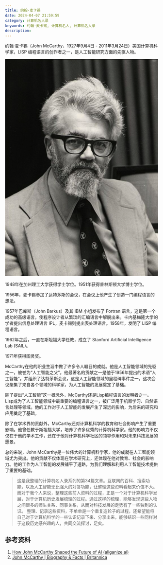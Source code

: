 ```yaml
---
title: 约翰·麦卡锡
date: 2024-04-07 21:59:59
category: 计算机名人录
keywords: 约翰·麦卡锡, 计算机名人, 计算机名人录
description:
---
```


约翰·麦卡锡（John McCarthy，1927年9月4日 - 2011年3月24日）美国计算机科学家，LISP 编程语言的创作者之一，是人工智能研究方面的先驱人物。

![image-20240407221631409](20240407-john-mccarthy/image-20240407221631409.png)

1948年在加州理工大学获得学士学位。1951年获得普林斯顿大学博士学位。

1956年，麦卡锡参加了达特茅斯的会议，在会议上他产生了创造一门编程语言的想法。

1957年巴库斯（John Barkus）及其 IBM 小组发布了 Fortran 语言，这是第一个成功的高级语言，使程序设计者从繁琐的汇编语言中解脱出来。卡内基梅隆大学的学者提出信息处理语言 IPL，麦卡锡则提出表处理语言。1958年，发明了 LISP 编程语言。

1962年之后，一直在斯坦福大学任教，成立了 Stanford Artificial Intelligence Lab (SAIL)。

1971年获得图灵奖。

McCarthy在他的职业生涯中做了许多令人瞩目的成就。他是人工智能领域的先驱之一，被誉为“人工智能之父”。他最著名的贡献之一是他于1956年提出的术语“人工智能”，并组织了达特茅斯会议，这是人工智能领域的里程碑事件之一。这次会议聚集了来自各个领域的科学家，为人工智能的发展奠定了基础。

除了提出“人工智能”这一概念外，McCarthy还是Lisp编程语言的发明者之一。Lisp成为了人工智能领域中最重要的编程语言之一，被广泛用于机器学习、自然语言处理等领域。他的工作对于人工智能的发展产生了深远的影响，为后来的研究和应用奠定了基础。

除了在学术界的贡献外，McCarthy还对计算机科学的教育和社会影响产生了重要影响。他曾任教于斯坦福大学，培养了许多优秀的计算机科学家。他的影响力不仅仅在于他的学术工作，还在于他对计算机科学社区的领导作用和对未来科技发展的愿景。

总的来说，John McCarthy是一位伟大的计算机科学家，他的成就在人工智能领域尤为突出。他的贡献不仅体现在学术研究上，还体现在他对教育、社会的影响力。他的工作为人工智能的发展铺平了道路，为我们理解和利用人工智能技术提供了重要的基础。

> 这是我整理的计算机名人录系列的第34篇文章。互联网的百科、搜索功能，以及人工智能无比强大的对答功能，让整理这些资料看起来价值不大。而对于我个人来说，整理这些前人资料的过程，正是一个对于计算机科学发展，对于计算机历史发展梳理的过程。通过这样的梳理，能够发现这些人物之间很多的师生关系、同事关系，从而对科技发展的走势有了一些独到的认识。
> 整理、记录这些资料，不单单是一个重复造轮子的过程，还希望能将自己对于计算机科学的一些认识记录下来、分享出来，能够结识一些同样对于这段历史感兴趣的人，共同交流探讨，足矣。

## 参考资料

1. [How John McCarthy Shaped the Future of AI (allganize.ai)](https://blog.allganize.ai/john-mccarthy/)
2. [John McCarthy | Biography & Facts | Britannica](https://www.britannica.com/biography/John-McCarthy)

